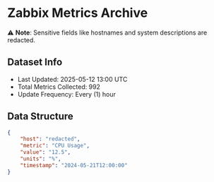# Zabbix Metrics Archive

⚠️ **Note**: Sensitive fields like hostnames and system descriptions are redacted.

## Dataset Info
- Last Updated: 2025-05-12 13:00 UTC
- Total Metrics Collected: 992
- Update Frequency: Every (1) hour

## Data Structure
```json
{
    "host": "redacted",
    "metric": "CPU Usage",
    "value": "12.5",
    "units": "%",
    "timestamp": "2024-05-21T12:00:00"
}
```
